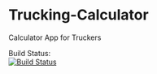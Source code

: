 # Trucking-Calculator
Calculator App for Truckers

Build Status:
<br>
[![Build Status](https://disgaeax.visualstudio.com/Bare-Minimum-Studios-Trucking-Calculator/_apis/build/status/Bare-Minimum-Studios-Trucking-Calculator-Xamarin.Android-CI)](https://disgaeax.visualstudio.com/Bare-Minimum-Studios-Trucking-Calculator/_build/latest?definitionId=3)
